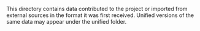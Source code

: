 
This directory contains data contributed to the project or imported from external sources in the format it was first received. Unified versions of the same data may appear under the unified folder.
